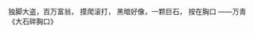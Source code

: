 独脚大盗，百万富翁，
摸爬滚打，
黑暗好像，一颗巨石，
按在胸口
——万青《大石碎胸口》
<!---
EW984/EW984 is a ✨ special ✨ repository because its `README.md` (this file) appears on your GitHub profile.
You can click the Preview link to take a look at your changes.
--->
